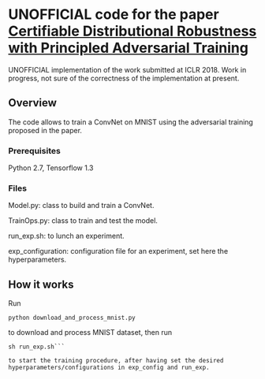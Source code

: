 # UNOFFICIAL code for the paper [Certifiable Distributional Robustness with Principled Adversarial Training](https://openreview.net/forum?id=Hk6kPgZA-)

UNOFFICIAL implementation of the work submitted at ICLR 2018. Work in progress, not sure of the correctness of the implementation at present.  

## Overview 

The code allows to train a ConvNet on MNIST using the adversarial training proposed in the paper. 

### Prerequisites

Python 2.7, Tensorflow 1.3 

### Files

Model.py: class to build and train a ConvNet.

TrainOps.py: class to train and test the model. 

run_exp.sh: to lunch an experiment.

exp_configuration: configuration file for an experiment, set here the hyperparameters. 

## How it works

Run

```
python download_and_process_mnist.py
```

to download and process MNIST dataset, then run 

```
sh run_exp.sh```

to start the training procedure, after having set the desired hyperparameters/configurations in exp_config and run_exp.
